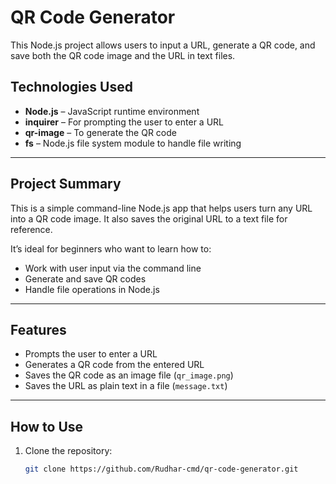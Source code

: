 # QR Code Generator

This Node.js project allows users to input a URL, generate a QR code, and save both the QR code image and the URL in text files.

## Technologies Used

- **Node.js** – JavaScript runtime environment
- **inquirer** – For prompting the user to enter a URL
- **qr-image** – To generate the QR code
- **fs** – Node.js file system module to handle file writing

---

## Project Summary

This is a simple command-line Node.js app that helps users turn any URL into a QR code image. It also saves the original URL to a text file for reference.

It’s ideal for beginners who want to learn how to:

- Work with user input via the command line
- Generate and save QR codes
- Handle file operations in Node.js

---

## Features

- Prompts the user to enter a URL
- Generates a QR code from the entered URL
- Saves the QR code as an image file (`qr_image.png`)
- Saves the URL as plain text in a file (`message.txt`)

---

## How to Use

1. Clone the repository:
   ```bash
   git clone https://github.com/Rudhar-cmd/qr-code-generator.git

